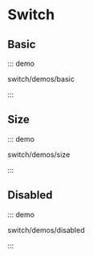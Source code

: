# Switch

## Basic

::: demo

switch/demos/basic

:::

## Size

::: demo

switch/demos/size

:::

## Disabled

::: demo

switch/demos/disabled

:::
